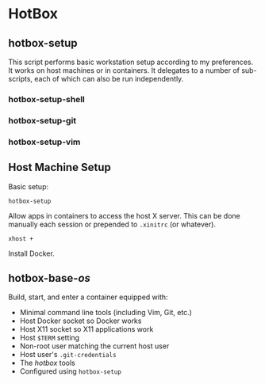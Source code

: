HotBox
======


hotbox-setup
------------

This script performs basic workstation setup according to my preferences.  It
works on host machines or in containers.  It delegates to a number of
sub-scripts, each of which can also be run independently.


### hotbox-setup-shell

### hotbox-setup-git

### hotbox-setup-vim



Host Machine Setup
------------------

Basic setup:

    hotbox-setup

Allow apps in containers to access the host X server.  This can be done manually
each session or prepended to `.xinitrc` (or whatever).

    xhost +

Install Docker.



hotbox-base-*os*
----------------

Build, start, and enter a container equipped with:

- Minimal command line tools (including Vim, Git, etc.)
- Host Docker socket so Docker works
- Host X11 socket so X11 applications work
- Host `$TERM` setting
- Non-root user matching the current host user
- Host user's `.git-credentials`
- The *hotbox* tools
- Configured using `hotbox-setup`
